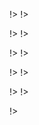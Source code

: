 <!agenda|title=ESUG 2022

<!day|start=22 aout 2022

<!segment|start=9:30

<!break|subject=Welcome&length=30&room=Amphi!>

<!talk|subject=PharoJS&length=45&author=N. BOURAQADI and D. MASON&room=Amphi!>
<!talk|subject=eXtreme Programming&length=45&author=V. BLONDEAU and F. CANIPA&room=Amphi!>
<!talk|subject=?Late bound?&length=30&author= S.Ducasse&room=Amphi!>

<!break|subject=Lunch&length=120&room=Amphi!>

<!talk|subject=Microdown&length=45&author=S. DUCASSE and K. OSTERBYE&room=Amphi!>
<!talk|subject=Pharo-IA&length=30&author=S. MONTANO and O. ZAITSEV&room=Amphi!>
<!talk|subject=First Class Variables as Annotations&length=30&author=M. DENKER and N. HARTL&room=Amphi!>

<!break|subject=Coffee Break&length=30&room=Amphi!>

<!talk|subject=Lepiter: Moldable Knowledge platform&length=45&author=A. CHIS&room=Amphi!>


<!break|subject=Live Music Show&length=60&room=Amphi!>
<!break|subject=Award Competition&length=120&room=Amphi!>
!>
!>

<!day|start=23 aout 2022

<!segment|start=9:15
<!talk|subject=Pharo 10&length=45&author=S. DUCASSE&room=Amphi!>

<!break|subject=Coffee Break&length=30&room=Amphi!>

<!talk|subject=Roassal3 updates&length=45&author=M. TORRES&room=Amphi!>
<!talk|subject=Application Development with Pharo&length=45&author=P. TESONE and G. POLITO&room=Amphi!>

<!break|subject=Lunch&length=120&room=Amphi!>

<!talk|subject=Visual Studio Code as a Smalltal IDE&length=30&author=J. FOSTER&room=Amphi!>
<!talk|subject=Bloc for Pharo: object-oriented UI foundations&length=45&author=M. DIAS and P. TESONE&room=Amphi!>
<!talk|subject=Pharo Pro&length=30&author=N. HARTL And M. DENKER&room=Amphi!>

<!break|subject=Coffee Break&length=30&room=Amphi!>

<!talk|subject=Deploying and Scaling Pharo with a Database in pratice&length=45&author=N. HARTL&room=Amphi!>
<!break|subject=Show us your projects&length=60&room=Amphi!>
!>
!>

<!day|start=24 aout 2022

<!segment|start=9:15
<!talk|subject=Gemtalk Update&length=45&author=N. GREEN&room=Amphi!>

<!break|subject=Coffee Break&length=30&room=Amphi!>

<!talk|subject=Digitize your process with Apptive Grid&length=30&author=N. HARTL&room=Amphi!>
<!talk|subject=Polymath&length=30&author=O. ZAITSEV&room=Amphi!>
<!talk|subject=Moose: Modular Analyses&length=30&author=S. LABSARI&room=Amphi!>

<!break|subject=Lunch&length=120&room=Amphi!>

<!talk|subject=Functional Smalltalk&length=30&author=D. MASON&room=Amphi!>
<!talk|subject=Pharo-IA hands-on: object-oriented UI foundations&length=180&author=S. JORDAN MONTANO and O. ZAYSTEV&room=Amphi!>

<!break|subject=Social Event&length=300&room=Amphi!>
!>
!>

<!day|start=25 aout 2022

<!segment|start=9:15

<!talk|subject=Glamourous Toolkit&length=45&author=A. CHIS and V. HELLER&room=Amphi!>
<!break|subject=Coffee Break&length=30&room=Amphi!>

<!talk|subject=Live Coding Music&length=30&author=D. CIPRIANI&room=Amphi!>
<!talk|subject=Webside&length=30&author=G. AMARAL&room=Amphi!>
<!talk|subject=GUI-Testing Smalltalk-AJAX web applications with Selenium 4&length=30&author=C. HARLE&room=Amphi!>

<!break|subject=Lunch&length=120&room=Amphi!>

<!talk|subject=Improving Snapshots on Pharo&length=45&author=P. TESONE and G. POLITO&room=Amphi!>
<!talk|subject=Working with Remote Images&length=45&author=A. GRANT&room=Amphi!>

<!break|subject=Coffee Break&length=30&room=Amphi!>
<!talk|subject=Counting sheeps&length=30&author=A. SYREL&room=Amphi!>

<!break|subject=Show us your projects&length=60&room=Amphi!>
!>
!>

<!day|start=26 aout 2022

<!segment|start=9:15
<!talk|subject=re:mobidyc&length=45&author=T. ODA&room=Amphi!>

<!break|subject=Coffee Break&length=30&room=Amphi!>

<!talk|subject=Building an IDE in GT&length=30&author=V. HELLER&room=Amphi!>

<!talk|subject=Contributing to Pharo&length=30&author=S. DUCASSE&room=Amphi!>

<!break|subject=Lunch&length=120&room=Amphi!>
!>
!>

!>

